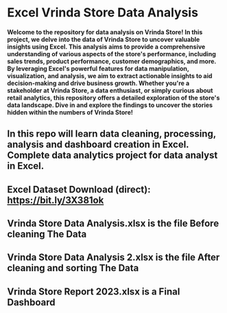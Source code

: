 # Excel Vrinda Store Data Analysis
#### Welcome to the repository for data analysis on Vrinda Store! In this project, we delve into the data of Vrinda Store to uncover valuable insights using Excel. This analysis aims to provide a comprehensive understanding of various aspects of the store's performance, including sales trends, product performance, customer demographics, and more. By leveraging Excel's powerful features for data manipulation, visualization, and analysis, we aim to extract actionable insights to aid decision-making and drive business growth. Whether you're a stakeholder at Vrinda Store, a data enthusiast, or simply curious about retail analytics, this repository offers a detailed exploration of the store's data landscape. Dive in and explore the findings to uncover the stories hidden within the numbers of Vrinda Store!
## In this repo will learn data cleaning, processing, analysis and dashboard creation in Excel. Complete data analytics project for data analyst in Excel.
## Excel Dataset Download (direct): https://bit.ly/3X381ok
## Vrinda Store Data Analysis.xlsx is the file Before cleaning The Data 
## Vrinda Store Data Analysis 2.xlsx is the file After cleaning and sorting The Data 
## Vrinda Store Report 2023.xlsx is a Final Dashboard

